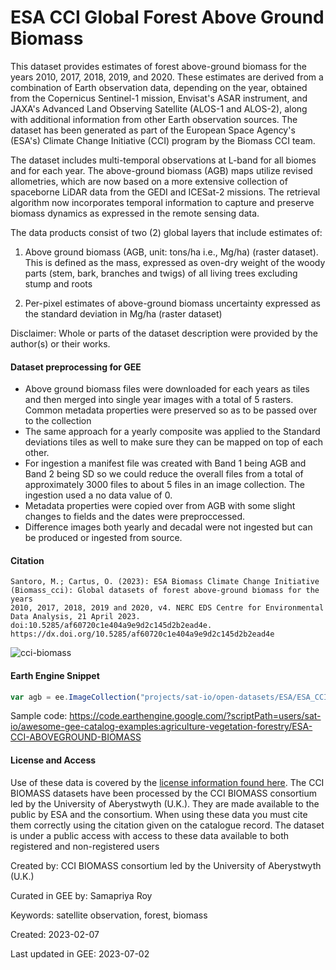 # ESA CCI Global Forest Above Ground Biomass

This dataset provides estimates of forest above-ground biomass for the years 2010, 2017, 2018, 2019, and 2020. These estimates are derived from a combination of Earth observation data, depending on the year, obtained from the Copernicus Sentinel-1 mission, Envisat's ASAR instrument, and JAXA's Advanced Land Observing Satellite (ALOS-1 and ALOS-2), along with additional information from other Earth observation sources. The dataset has been generated as part of the European Space Agency's (ESA's) Climate Change Initiative (CCI) program by the Biomass CCI team.

The dataset includes multi-temporal observations at L-band for all biomes and for each year. The above-ground biomass (AGB) maps utilize revised allometries, which are now based on a more extensive collection of spaceborne LiDAR data from the GEDI and ICESat-2 missions. The retrieval algorithm now incorporates temporal information to capture and preserve biomass dynamics as expressed in the remote sensing data.

The data products consist of two (2) global layers that include estimates of:

1. Above ground biomass (AGB, unit: tons/ha i.e., Mg/ha) (raster dataset). This is defined as the mass, expressed as oven-dry weight of the woody parts (stem, bark, branches and twigs) of all living trees excluding stump and roots

2. Per-pixel estimates of above-ground biomass uncertainty expressed as the standard deviation in Mg/ha (raster dataset)

Disclaimer: Whole or parts of the dataset description were provided by the author(s) or their works.

#### Dataset preprocessing for GEE
* Above ground biomass files were downloaded for each years as tiles and then merged into single year images with a total of 5 rasters. Common metadata properties were preserved so as to be passed over to the collection
* The same approach for a yearly composite was applied to the Standard deviations tiles as well to make sure they can be mapped on top of each other.
* For ingestion a manifest file was created with Band 1 being AGB and Band 2 being SD so we could reduce the overall files from a total of approximately 3000 files to about 5 files in an image collection. The ingestion used a no data value of 0.
* Metadata properties were copied over from AGB with some slight changes to fields and the dates were preproccessed.
* Difference images both yearly and decadal were not ingested but can be produced or ingested from source.

#### Citation

```
Santoro, M.; Cartus, O. (2023): ESA Biomass Climate Change Initiative (Biomass_cci): Global datasets of forest above-ground biomass for the years
2010, 2017, 2018, 2019 and 2020, v4. NERC EDS Centre for Environmental Data Analysis, 21 April 2023. doi:10.5285/af60720c1e404a9e9d2c145d2b2ead4e.
https://dx.doi.org/10.5285/af60720c1e404a9e9d2c145d2b2ead4e
```

![cci-biomass](https://github.com/aazuspan/snazzy/assets/6677629/f2269833-d283-4568-aba5-cadf928cb15c)

#### Earth Engine Snippet

```js
var agb = ee.ImageCollection("projects/sat-io/open-datasets/ESA/ESA_CCI_AGB");
```

Sample code:  https://code.earthengine.google.com/?scriptPath=users/sat-io/awesome-gee-catalog-examples:agriculture-vegetation-forestry/ESA-CCI-ABOVEGROUND-BIOMASS

#### License and Access
Use of these data is covered by the [license information found here](http://artefacts.ceda.ac.uk/licences/specific_licences/esacci_biomass_terms_and_conditions.pdf). The CCI BIOMASS datasets have been processed by the CCI BIOMASS consortium led by the University
of Aberystwyth (U.K.). They are made available to the public by ESA and the consortium. When using these data you must cite them correctly using the citation given on the catalogue record. The dataset is under a public access with access to these data available to both registered and non-registered users

Created by: CCI BIOMASS consortium led by the University of Aberystwyth (U.K.)

Curated in GEE by: Samapriya Roy

Keywords: satellite observation, forest, biomass

Created: 2023-02-07

Last updated in GEE: 2023-07-02
